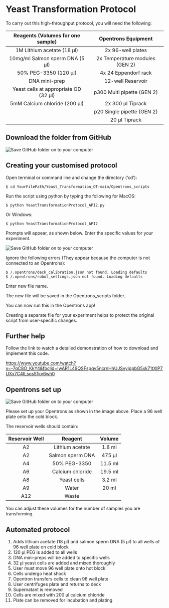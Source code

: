 # Yeast Transformation Protocol

To carry out this high-throughput protocol, you will need the following:

| Reagents (Volumes for one sample)  | Opentrons Equipment |
|:-------------: | :-------------: |
| 1M Lithium acetate (18 µl) | 2x 96-well plates  |
| 10mg/ml Salmon sperm DNA (5 µl)  | 2x Temperature modules (GEN 2)  |
| 50% PEG-3350 (120 µl)  | 4x 24 Eppendorf rack  |
| DNA mini-prep  | 12-well Reservoir  |
| Yeast cells at appropriate OD (32 µl)  | p300 Multi pipette (GEN 2) |
| 5mM Calcium chloride (200 µl)  | 2x 300 µl Tiprack  |
|   | p20 Single pipette (GEN 2)  |
|   | 20 µl Tiprack  |


Download the folder from GitHub
-------------------

![Save GitHub folder on to your computer](https://i.postimg.cc/1t8HdhjY/Screenshot-2020-12-14-at-15-56-09.png)



Creating your customised protocol
-------------------

Open terminal or command line and change the directory (‘cd’):

	$ cd YourFilePath/Yeast_Transformation_OT-main/Opentrons_scripts 
 
Run the script using python by typing the following for MacOS:

	$ python YeastTransformationProtocol_API2.py
	
Or Windows:
  
	$ python YeastTransformationProtocol_API2

	

Prompts will appear, as shown below. Enter the specific values for your experiment.

![Save GitHub folder on to your computer](https://i.postimg.cc/cLFZ72tb/Screenshot-2020-12-14-at-16-23-20.png)

Ignore the following errors (They appear because the computer is not connected to an Opentrons):
  
	$ /.opentrons/deck_calibration.json not found. Loading defaults
	$ /.opentrons/robot_settings.json not found. Loading defaults


Enter new file name. 

The new file will be saved in the Opentrons_scripts folder.

You can now run this in the Opentrons app!

Creating a separate file for your experiment helps to protect the original script from user-specific changes. 

Further help
-------------------

Follow the link to watch a detailed demonstration of how to download and implement this code.

https://www.youtube.com/watch?v=-7qC8O_KkY4&fbclid=IwAR1L49QSFspqv5ncrnHhUJSvyippbG5xk71tXlP7UXx7C4ILsos51kv6wh0

Opentrons set up
-------------------

![Save GitHub folder on to your computer](https://i.postimg.cc/pdj3q73J/pasted-image-0.png)

Please set up your Opentrons as shown in the image above. Place a 96 well plate onto the cold block.

The reservoir wells should contain:

| Reservoir Well| Reagent | Volume |
| :-------------: | :-------------: | :-------------: |
| A2  | Lithium acetate  |  1.8 ml  |
| A2  | Salmon sperm DNA  |  475 µl  |
| A4  | 50% PEG-3350 |  11.5 ml  |
| A6  | Calcium chloride  |   19.5 ml |
| A8  | Yeast cells  |  3.2 ml  |
| A9  | Water  |  20 ml  |
| A12  | Waste  |    |

You can adjust these volumes for the number of samples you are transforming.

Automated protocol
-------------------

1) Adds lithium acetate (18 µl) and salmon sperm DNA (5 µl) to all wells of 96 well plate on cold block
2) 120 µl PEG is added to all wells 
3) DNA mini-preps will be added to specific wells
4) 32 µl yeast cells are added and mixed thoroughly
5) User must move 96 well plate onto hot block 
6) Cells undergo heat shock
7) Opentron transfers cells to clean 96 well plate 
8) User centrifuges plate and returns to deck
9) Supernatant is removed
10) Cells are mixed with 200 µl calcium chloride
11) Plate can be removed for incubation and plating
